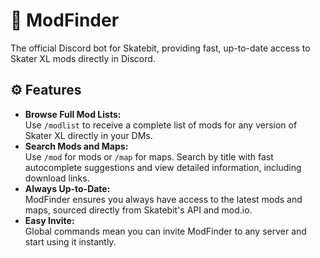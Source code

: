 # 🔎 ModFinder

The official Discord bot for Skatebit, providing fast, up-to-date access to Skater XL mods directly in Discord.

## ⚙️ Features

- **Browse Full Mod Lists:**  
  Use `/modlist` to receive a complete list of mods for any version of Skater XL directly in your DMs.
- **Search Mods and Maps:**  
  Use `/mod` for mods or `/map` for maps. Search by title with fast autocomplete suggestions and view detailed information, including download links.
- **Always Up-to-Date:**  
  ModFinder ensures you always have access to the latest mods and maps, sourced directly from Skatebit's API and mod.io.
- **Easy Invite:**  
  Global commands mean you can invite ModFinder to any server and start using it instantly.

